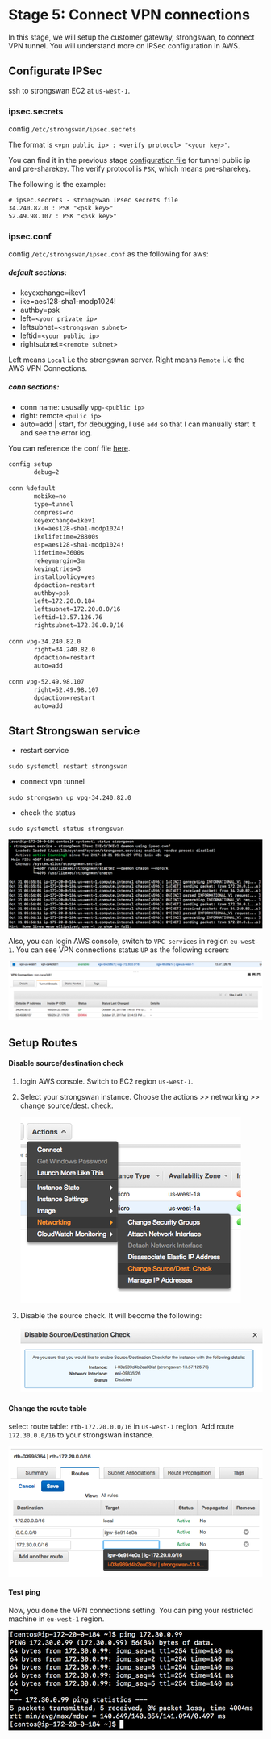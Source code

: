 # Stage 5: Connect VPN connections

In this stage, we will setup the customer gateway, strongswan, to connect VPN tunnel. You will understand more on IPSec configuration in AWS.

## Configurate IPSec

ssh to strongswan EC2 at `us-west-1`.

### ipsec.secrets

config `/etc/strongswan/ipsec.secrets`

The format is `<vpn public ip> : <verify protocol> "<your key>"`. 

You can find it in the previous stage [configuration file](config/vpn-13.57.126.76.txt) for tunnel public ip and pre-sharekey. The verify protocol is `PSK`, which means pre-sharekey.

The following is the example:

```
# ipsec.secrets - strongSwan IPsec secrets file
34.240.82.0 : PSK "<psk key>"
52.49.98.107 : PSK "<psk key>"
```

### ipsec.conf

config `/etc/strongswan/ipsec.conf` as the following for aws:

##### default sections: 

- keyexchange=ikev1
- ike=aes128-sha1-modp1024!
- authby=psk
- left=`<your private ip>`
- leftsubnet=`<strongswan subnet>`
- leftid=`<your public ip>`
- rightsubnet=`<remote subnet>`


Left means `Local` i.e the strongswan server. Right means `Remote` i.ie the AWS VPN Connections.

##### conn sections:

- conn name: ususally `vpg-<public ip>`
- right: remote `<pulic ip>`
- auto=add | start, for debugging, I use `add` so that I can manually start it and see the error log.

You can reference the conf file [here](config/ipsec.conf).


```
config setup
       debug=2

conn %default
       mobike=no
       type=tunnel
       compress=no
       keyexchange=ikev1
       ike=aes128-sha1-modp1024!
       ikelifetime=28800s
       esp=aes128-sha1-modp1024!
       lifetime=3600s
       rekeymargin=3m
       keyingtries=3
       installpolicy=yes
       dpdaction=restart
       authby=psk
       left=172.20.0.184
       leftsubnet=172.20.0.0/16
       leftid=13.57.126.76
       rightsubnet=172.30.0.0/16

conn vpg-34.240.82.0
       right=34.240.82.0
       dpdaction=restart
       auto=add

conn vpg-52.49.98.107
       right=52.49.98.107
       dpdaction=restart
       auto=add
```

## Start Strongswan service

- restart service

`sudo systemctl restart strongswan`

- connect vpn tunnel 

`sudo strongswan up vpg-34.240.82.0`

- check the status 

`sudo systemctl status strongswan`

![](images/lab5/0-strongswan-status.png)

Also, you can login AWS console, switch to `VPC services` in region `eu-west-1`. You can see VPN connections status `UP` as the following screen:

![](images/lab5/1-tunnel-status.png)

## Setup Routes

#### Disable source/destination check

1. login AWS console. Switch to EC2 region `us-west-1`.
2. Select your strongswan instance. Choose the actions >> networking >> change source/dest. check.

	![](images/lab5/2-disable-check.png)

3. Disable the source check. It will become the following:

	![](images/lab5/3-disable-source-check.png)

#### Change the route table

select route table: `rtb-172.20.0.0/16` in `us-west-1` region. Add route `172.30.0.0/16` to your strongswan instance.

![](images/lab5/4-change-rtb-strongswan.png)

#### Test ping

Now, you done the VPN connections setting. You can ping your restricted machine in `eu-west-1` region.

![](images/lab5/5-ping-results.png)


